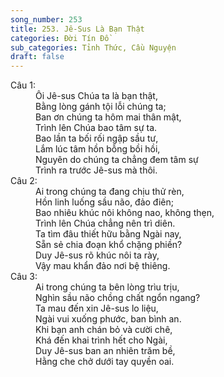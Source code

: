 ```yaml
---
song_number: 253
title: 253. Jê-Sus Là Bạn Thật
categories: Đời Tín Đồ
sub_categories: Tỉnh Thức, Cầu Nguyện
draft: false
---
```

<dl><dt>Câu 1:</dt><dd data-verse="1">Ôi Jê-sus Chúa ta là bạn thật, <br/>Bằng lòng gánh tội lỗi chúng ta; <br/>Ban ơn chúng ta hôm mai thân mật, <br/>Trình lên Chúa bao tâm sự ta. <br/>Bao lần ta bối rối ngập sầu tư, <br/>Lắm lúc tâm hồn bỗng bồi hồi, <br/>Nguyên do chúng ta chẳng đem tâm sự <br/>Trình ra trước Jê-sus mà thôi. </dd><dt>Câu 2:</dt><dd data-verse="2">Ai trong chúng ta đang chịu thử rèn, <br/>Hồn linh luống sầu não, đảo điên; <br/>Bao nhiêu khúc nôi không nao, không thẹn, <br/>Trình lên Chúa chẳng nên trì diên. <br/>Ta tìm đâu thiết hữu bằng Ngài nay, <br/>Sẵn sẻ chia đoạn khổ chặng phiền? <br/>Duy Jê-sus rõ khúc nôi ta rày, <br/>Vậy mau khẩn đảo nơi bệ thiêng. </dd><dt>Câu 3:</dt><dd data-verse="3">Ai trong chúng ta bên lòng trìu trịu, <br/>Nghìn sầu não chồng chất ngổn ngang? <br/>Ta mau đến xin Jê-sus lo liệu, <br/>Ngài vui xuống phước, ban bình an. <br/>Khi bạn anh chán bỏ và cười chê, <br/>Khá đến khai trình hết cho Ngài, <br/>Duy Jê-sus ban an nhiên trăm bề, <br/>Hằng che chở dưới tay quyền oai. </dd></dl>